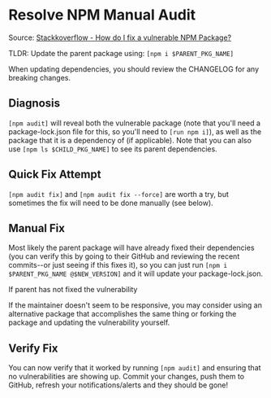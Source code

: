 # Resolve NPM Manual Audit

Source: [Stackkoverflow - How do I fix a vulnerable NPM Package?](https://stackoverflow.com/questions/50328324/how-do-i-fix-a-vulnerable-npm-package-in-my-package-lock-json-that-isnt-listed)

TLDR: Update the parent package using: `[npm i $PARENT_PKG_NAME]`

When updating dependencies, you should review the CHANGELOG for any breaking changes.

## Diagnosis

`[npm audit]` will reveal both the vulnerable package (note that you'll need a package-lock.json file for this, so you'll need to `[run npm i]`), as well as the package that it is a dependency of (if applicable). Note that you can also use `[npm ls $CHILD_PKG_NAME]` to see its parent dependencies.

## Quick Fix Attempt

`[npm audit fix]` and `[npm audit fix --force]` are worth a try, but sometimes the fix will need to be done manually (see below).

## Manual Fix

Most likely the parent package will have already fixed their dependencies (you can verify this by going to their GitHub and reviewing the recent commits--or just seeing if this fixes it), so you can just run `[npm i $PARENT_PKG_NAME @$NEW_VERSION]` and it will update your package-lock.json.

If parent has not fixed the vulnerability

If the maintainer doesn't seem to be responsive, you may consider using an alternative package that accomplishes the same thing or forking the package and updating the vulnerability yourself.

## Verify Fix

You can now verify that it worked by running `[npm audit]` and ensuring that no vulnerabilities are showing up. Commit your changes, push them to GitHub, refresh your notifications/alerts and they should be gone!
